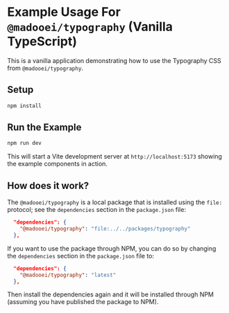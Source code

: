 # Example Usage For `@madooei/typography` (Vanilla TypeScript)

This is a vanilla application demonstrating how to use the Typography CSS from `@madooei/typography`.

## Setup

```bash
npm install
```

## Run the Example

```bash
npm run dev
```

This will start a Vite development server at `http://localhost:5173` showing the example components in action. 

## How does it work?

The `@madooei/typography` is a local package that is installed using the `file:` protocol; see the `dependencies` section in the `package.json` file:

```json
  "dependencies": {
    "@madooei/typography": "file:../../packages/typography"
  },
```

If you want to use the package through NPM, you can do so by changing the `dependencies` section in the `package.json` file to:

```json
  "dependencies": {
    "@madooei/typography": "latest"
  },
```

Then install the dependencies again and it will be installed through NPM (assuming you have published the package to NPM).
